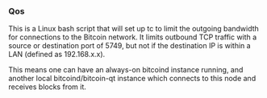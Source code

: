 ### Qos ###

This is a Linux bash script that will set up tc to limit the outgoing bandwidth for connections to the Bitcoin network. It limits outbound TCP traffic with a source or destination port of 5749, but not if the destination IP is within a LAN (defined as 192.168.x.x).

This means one can have an always-on bitcoind instance running, and another local bitcoind/bitcoin-qt instance which connects to this node and receives blocks from it.

